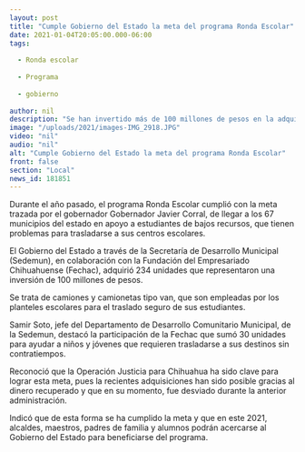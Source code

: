 ```yaml
---
layout: post
title: "Cumple Gobierno del Estado la meta del programa Ronda Escolar"
date: 2021-01-04T20:05:00.000-06:00
tags:
  
  - Ronda escolar
  
  - Programa
  
  - gobierno
  
author: nil
description: "Se han invertido más de 100 millones de pesos en la adquisición de camiones y camionetas tipo van, para el traslado seguro de estudiantes"
image: "/uploads/2021/images-IMG_2918.JPG"
video: "nil"
audio: "nil"
alt: "Cumple Gobierno del Estado la meta del programa Ronda Escolar"
front: false
section: "Local"
news_id: 181851
---
```


Durante el año pasado, el programa Ronda Escolar cumplió con la meta trazada por el gobernador Gobernador Javier Corral, de llegar a los 67 municipios del estado en apoyo a estudiantes de bajos recursos, que tienen problemas para trasladarse a sus centros escolares.

El Gobierno del Estado a través de la Secretaría de Desarrollo Municipal (Sedemun), en colaboración con la Fundación del Empresariado Chihuahuense (Fechac), adquirió 234 unidades que representaron una inversión de 100 millones de pesos.

Se trata de camiones y camionetas tipo van, que son empleadas por los planteles escolares para el traslado seguro de sus estudiantes.

Samir Soto, jefe del Departamento de Desarrollo Comunitario Municipal, de la Sedemun, destacó la participación de la Fechac que sumó 30 unidades para ayudar a niños y jóvenes que requieren trasladarse a sus destinos sin contratiempos.

Reconoció que la Operación Justicia para Chihuahua ha sido clave para lograr esta meta, pues la recientes adquisiciones han sido posible gracias al dinero recuperado y que en su momento, fue desviado durante la anterior administración.  

Indicó que de esta forma se ha cumplido la meta  y que en este 2021, alcaldes, maestros, padres de familia y alumnos podrán acercarse al Gobierno del Estado para beneficiarse del programa.